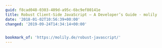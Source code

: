 ```yaml
---
guid: f8cad048-0303-409d-a95c-6bc9ef80141e
title: Robust Client-Side JavaScript – A Developer’s Guide · molily
date: '2018-01-02T10:56:39+00:00'
changed: '2019-09-24T14:34:14+00:00'


bookmark_of: 'https://molily.de/robust-javascript/'
---
```




